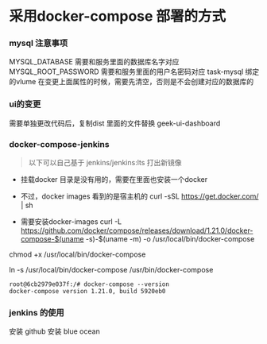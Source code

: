 # 采用docker-compose 部署的方式

### mysql 注意事项
MYSQL_DATABASE  需要和服务里面的数据库名字对应
MYSQL_ROOT_PASSWORD  需要和服务里面的用户名密码对应
task-mysql 绑定的vlume 在变更上面属性的时候，需要先清空，否则是不会创建对应的数据库的


### ui的变更
需要单独更改代码后，复制dist 里面的文件替换 geek-ui-dashboard

### docker-compose-jenkins
> 以下可以自己基于 jenkins/jenkins:lts 打出新镜像

- 挂载docker 目录是没有用的，需要在里面也安装一个docker
- 不过，docker images 看到的是宿主机的
curl -sSL https://get.docker.com/ | sh

- 需要安装docker-images
curl -L https://github.com/docker/compose/releases/download/1.21.0/docker-compose-$(uname -s)-$(uname -m) -o /usr/local/bin/docker-compose

chmod +x /usr/local/bin/docker-compose

ln -s /usr/local/bin/docker-compose /usr/bin/docker-compose

```$xslt
root@6cb2979e037f:/# docker-compose --version
docker-compose version 1.21.0, build 5920eb0
```

### jenkins 的使用
安装 github 
安装 blue ocean
